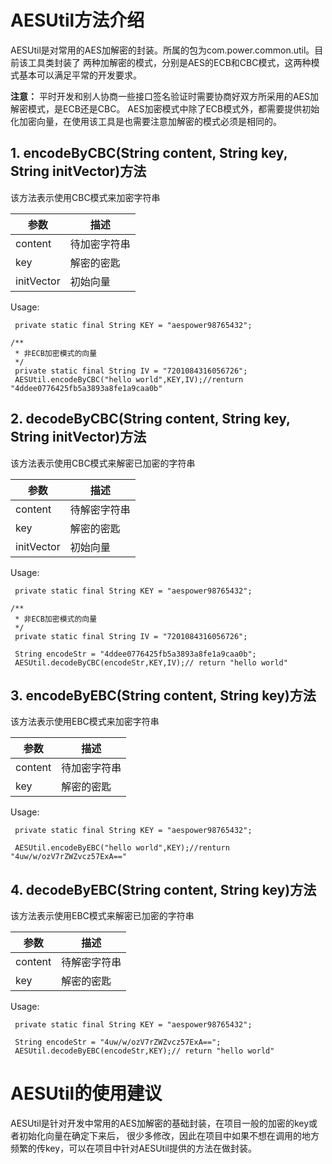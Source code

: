 # AESUtil方法介绍
AESUtil是对常用的AES加解密的封装。所属的包为com.power.common.util。目前该工具类封装了
两种加解密的模式，分别是AES的ECB和CBC模式，这两种模式基本可以满足平常的开发要求。

**注意：** 平时开发和别人协商一些接口签名验证时需要协商好双方所采用的AES加解密模式，是ECB还是CBC。
AES加密模式中除了ECB模式外，都需要提供初始化加密向量，在使用该工具是也需要注意加解密的模式必须是相同的。



## 1. encodeByCBC(String content, String key, String initVector)方法
该方法表示使用CBC模式来加密字符串

参数 | 描述
---|---
content| 待加密字符串
key|解密的密匙
initVector|初始向量
 
Usage:

```
 private static final String KEY = "aespower98765432";

/**
 * 非ECB加密模式的向量
 */
 private static final String IV = "7201084316056726";
 AESUtil.encodeByCBC("hello world",KEY,IV);//renturn "4ddee0776425fb5a3893a8fe1a9caa0b"

```
## 2. decodeByCBC(String content, String key, String initVector)方法
该方法表示使用CBC模式来解密已加密的字符串

参数 | 描述
---|---
content| 待解密字符串
key|解密的密匙
initVector|初始向量
 
Usage:

```
 private static final String KEY = "aespower98765432";

/**
 * 非ECB加密模式的向量
 */
 private static final String IV = "7201084316056726";
 
 String encodeStr = "4ddee0776425fb5a3893a8fe1a9caa0b";
 AESUtil.decodeByCBC(encodeStr,KEY,IV);// return "hello world"

```
## 3. encodeByEBC(String content, String key)方法
该方法表示使用EBC模式来加密字符串

参数 | 描述
---|---
content| 待加密字符串
key|解密的密匙
 
Usage:

```
 private static final String KEY = "aespower98765432";

 AESUtil.encodeByEBC("hello world",KEY);//renturn "4uw/w/ozV7rZWZvcz57ExA=="

```
## 4. decodeByEBC(String content, String key)方法
该方法表示使用EBC模式来解密已加密的字符串

参数 | 描述
---|---
content| 待解密字符串
key|解密的密匙
 
Usage:

```
 private static final String KEY = "aespower98765432";

 String encodeStr = "4uw/w/ozV7rZWZvcz57ExA==";
 AESUtil.decodeByEBC(encodeStr,KEY);// return "hello world"

```

# AESUtil的使用建议

AESUtil是针对开发中常用的AES加解密的基础封装，在项目一般的加密的key或者初始化向量在确定下来后，
很少多修改，因此在项目中如果不想在调用的地方频繁的传key，可以在项目中针对AESUtil提供的方法在做封装。